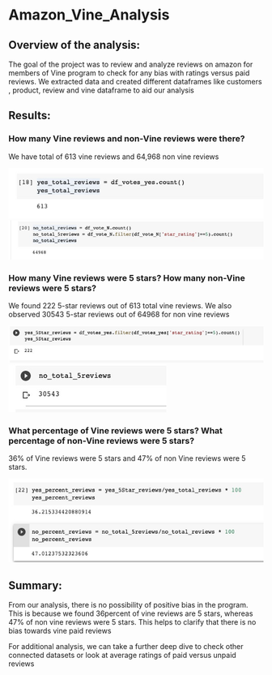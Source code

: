 # Amazon_Vine_Analysis

## Overview of the analysis: 

The goal of the project was to review and analyze reviews on amazon for members of Vine program to check for any bias with ratings versus paid reviews. We extracted data and created different dataframes like customers , product, review and vine dataframe to aid our analysis


## Results: 

### How many Vine reviews and non-Vine reviews were there?

We have total of 613 vine reviews and 64,968 non vine reviews

![](total_reviews.png)
![](non_vine_reviews.png)


### How many Vine reviews were 5 stars? How many non-Vine reviews were 5 stars? 

We found 222 5-star reviews out of 613 total vine reviews. We also observed 30543 5-star reviews out of 64968 for non vine reviews

![]( vine_5_star_reviews.png)
![](non_vine_5_star_reviews.png)


### What percentage of Vine reviews were 5 stars? What percentage of non-Vine reviews were 5 stars?

36% of Vine reviews were 5 stars and 47% of non Vine reviews were 5 stars.

![](percent_reviews.PNG)



## Summary: 

From our analysis, there is no possibility of positive bias in the program. This is because we found 36percent of vine reviews are 5 stars, whereas 47% of non vine reviews were 5 stars. This helps to clarify that there is no bias towards vine paid reviews

For additional analysis, we can take a further deep dive to check other connected datasets or look at average ratings of paid versus unpaid reviews

